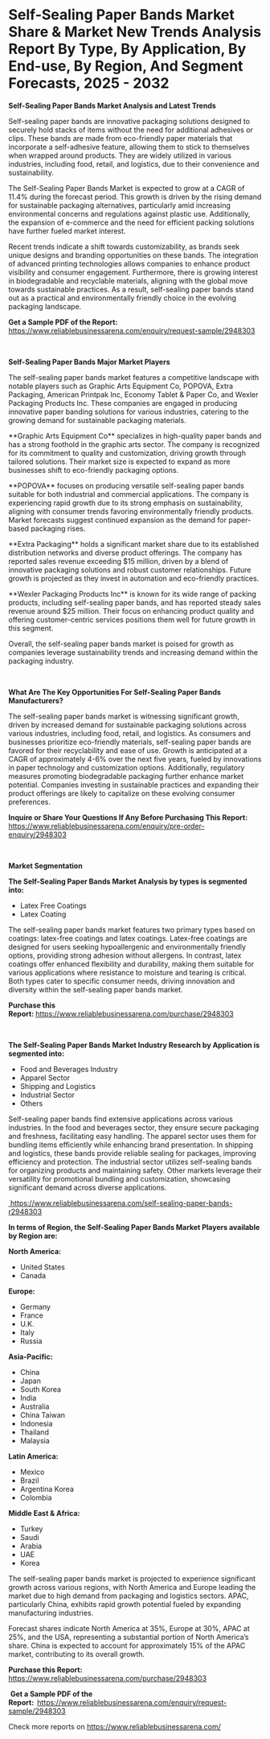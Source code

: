 <p><h1>Self-Sealing Paper Bands Market Share & Market New Trends Analysis Report By Type, By Application, By End-use, By Region, And Segment Forecasts, 2025 - 2032</h1></p><p><strong>Self-Sealing Paper Bands Market Analysis and Latest Trends</strong></p>
<p><p>Self-sealing paper bands are innovative packaging solutions designed to securely hold stacks of items without the need for additional adhesives or clips. These bands are made from eco-friendly paper materials that incorporate a self-adhesive feature, allowing them to stick to themselves when wrapped around products. They are widely utilized in various industries, including food, retail, and logistics, due to their convenience and sustainability.</p><p>The Self-Sealing Paper Bands Market is expected to grow at a CAGR of 11.4% during the forecast period. This growth is driven by the rising demand for sustainable packaging alternatives, particularly amid increasing environmental concerns and regulations against plastic use. Additionally, the expansion of e-commerce and the need for efficient packing solutions have further fueled market interest.</p><p>Recent trends indicate a shift towards customizability, as brands seek unique designs and branding opportunities on these bands. The integration of advanced printing technologies allows companies to enhance product visibility and consumer engagement. Furthermore, there is growing interest in biodegradable and recyclable materials, aligning with the global move towards sustainable practices. As a result, self-sealing paper bands stand out as a practical and environmentally friendly choice in the evolving packaging landscape.</p></p>
<p><strong>Get a Sample PDF of the Report:&nbsp;</strong> <a href="https://www.reliablebusinessarena.com/enquiry/request-sample/2948303?utm_campaign=2994&utm_medium=2&utm_source=Github&utm_content=ia&utm_term=12032025&utm_id=self-sealing-paper-bands">https://www.reliablebusinessarena.com/enquiry/request-sample/2948303</a></p>
<p>&nbsp;</p>
<p><strong>Self-Sealing Paper Bands Major Market Players</strong></p>
<p><p>The self-sealing paper bands market features a competitive landscape with notable players such as Graphic Arts Equipment Co, POPOVA, Extra Packaging, American Printpak Inc, Economy Tablet & Paper Co, and Wexler Packaging Products Inc. These companies are engaged in producing innovative paper banding solutions for various industries, catering to the growing demand for sustainable packaging materials.</p><p>**Graphic Arts Equipment Co** specializes in high-quality paper bands and has a strong foothold in the graphic arts sector. The company is recognized for its commitment to quality and customization, driving growth through tailored solutions. Their market size is expected to expand as more businesses shift to eco-friendly packaging options.</p><p>**POPOVA** focuses on producing versatile self-sealing paper bands suitable for both industrial and commercial applications. The company is experiencing rapid growth due to its strong emphasis on sustainability, aligning with consumer trends favoring environmentally friendly products. Market forecasts suggest continued expansion as the demand for paper-based packaging rises.</p><p>**Extra Packaging** holds a significant market share due to its established distribution networks and diverse product offerings. The company has reported sales revenue exceeding $15 million, driven by a blend of innovative packaging solutions and robust customer relationships. Future growth is projected as they invest in automation and eco-friendly practices.</p><p>**Wexler Packaging Products Inc** is known for its wide range of packing products, including self-sealing paper bands, and has reported steady sales revenue around $25 million. Their focus on enhancing product quality and offering customer-centric services positions them well for future growth in this segment.</p><p>Overall, the self-sealing paper bands market is poised for growth as companies leverage sustainability trends and increasing demand within the packaging industry.</p></p>
<p>&nbsp;</p>
<p><strong>What Are The Key Opportunities For Self-Sealing Paper Bands Manufacturers?</strong></p>
<p><p>The self-sealing paper bands market is witnessing significant growth, driven by increased demand for sustainable packaging solutions across various industries, including food, retail, and logistics. As consumers and businesses prioritize eco-friendly materials, self-sealing paper bands are favored for their recyclability and ease of use. Growth is anticipated at a CAGR of approximately 4-6% over the next five years, fueled by innovations in paper technology and customization options. Additionally, regulatory measures promoting biodegradable packaging further enhance market potential. Companies investing in sustainable practices and expanding their product offerings are likely to capitalize on these evolving consumer preferences.</p></p>
<p><strong>Inquire or Share Your Questions If Any Before Purchasing This Report:</strong> <a href="https://www.reliablebusinessarena.com/enquiry/pre-order-enquiry/2948303?utm_campaign=2994&utm_medium=2&utm_source=Github&utm_content=ia&utm_term=12032025&utm_id=self-sealing-paper-bands">https://www.reliablebusinessarena.com/enquiry/pre-order-enquiry/2948303</a></p>
<p>&nbsp;</p>
<p><strong>Market Segmentation</strong></p>
<p><strong>The Self-Sealing Paper Bands Market Analysis by types is segmented into:</strong></p>
<p><ul><li>Latex Free Coatings</li><li>Latex Coating</li></ul></p>
<p><p>The self-sealing paper bands market features two primary types based on coatings: latex-free coatings and latex coatings. Latex-free coatings are designed for users seeking hypoallergenic and environmentally friendly options, providing strong adhesion without allergens. In contrast, latex coatings offer enhanced flexibility and durability, making them suitable for various applications where resistance to moisture and tearing is critical. Both types cater to specific consumer needs, driving innovation and diversity within the self-sealing paper bands market.</p></p>
<p><strong>Purchase this Report:&nbsp;</strong><a href="https://www.reliablebusinessarena.com/purchase/2948303?utm_campaign=2994&utm_medium=2&utm_source=Github&utm_content=ia&utm_term=12032025&utm_id=self-sealing-paper-bands">https://www.reliablebusinessarena.com/purchase/2948303</a></p>
<p>&nbsp;</p>
<p><strong>The Self-Sealing Paper Bands Market Industry Research by Application is segmented into:</strong></p>
<p><ul><li>Food and Beverages Industry</li><li>Apparel Sector</li><li>Shipping and Logistics</li><li>Industrial Sector</li><li>Others</li></ul></p>
<p><p>Self-sealing paper bands find extensive applications across various industries. In the food and beverages sector, they ensure secure packaging and freshness, facilitating easy handling. The apparel sector uses them for bundling items efficiently while enhancing brand presentation. In shipping and logistics, these bands provide reliable sealing for packages, improving efficiency and protection. The industrial sector utilizes self-sealing bands for organizing products and maintaining safety. Other markets leverage their versatility for promotional bundling and customization, showcasing significant demand across diverse applications.</p></p>
<p><a href="https://www.reliablebusinessarena.com/self-sealing-paper-bands-r2948303?utm_campaign=2994&utm_medium=2&utm_source=Github&utm_content=ia&utm_term=12032025&utm_id=self-sealing-paper-bands">&nbsp;https://www.reliablebusinessarena.com/self-sealing-paper-bands-r2948303</a></p>
<p><strong>In terms of Region, the Self-Sealing Paper Bands Market Players available by Region are:</strong></p>
<p>
    <p> <strong> North America: </strong>
        <ul>
            <li>United States</li>
            <li>Canada</li>
        </ul>
        </p> 
    <p> <strong> Europe: </strong>
        <ul>
            <li>Germany</li>
            <li>France</li>
            <li>U.K.</li>
            <li>Italy</li>
            <li>Russia</li>
        </ul>
        </p> 
    <p> <strong> Asia-Pacific: </strong>
        <ul>
            <li>China</li>
            <li>Japan</li>
            <li>South Korea</li>
            <li>India</li>
            <li>Australia</li>
            <li>China Taiwan</li>
            <li>Indonesia</li>
            <li>Thailand</li>
            <li>Malaysia</li>
        </ul>
        </p> 
    <p> <strong> Latin America: </strong>
        <ul>
            <li>Mexico</li>
            <li>Brazil</li>
            <li>Argentina Korea</li>
            <li>Colombia</li>
        </ul>
        </p> 
    <p> <strong> Middle East & Africa: </strong>
        <ul>
            <li>Turkey</li>
            <li>Saudi</li>
            <li>Arabia</li>
            <li>UAE</li>
            <li>Korea</li>
        </ul>
    </p>
    </p>
<p><p>The self-sealing paper bands market is projected to experience significant growth across various regions, with North America and Europe leading the market due to high demand from packaging and logistics sectors. APAC, particularly China, exhibits rapid growth potential fueled by expanding manufacturing industries. </p><p>Forecast shares indicate North America at 35%, Europe at 30%, APAC at 25%, and the USA, representing a substantial portion of North America’s share. China is expected to account for approximately 15% of the APAC market, contributing to its overall growth.</p></p>
<p><strong>Purchase this Report: </strong><a href="https://www.reliablebusinessarena.com/purchase/2948303?utm_campaign=2994&utm_medium=2&utm_source=Github&utm_content=ia&utm_term=12032025&utm_id=self-sealing-paper-bands">https://www.reliablebusinessarena.com/purchase/2948303</a></p>
<p>&nbsp;<strong>Get a Sample PDF of the Report:&nbsp;&nbsp;</strong><a href="https://www.reliablebusinessarena.com/enquiry/request-sample/2948303?utm_campaign=2994&utm_medium=2&utm_source=Github&utm_content=ia&utm_term=12032025&utm_id=self-sealing-paper-bands">https://www.reliablebusinessarena.com/enquiry/request-sample/2948303</a></p>
<p><strong></strong></p>
<p>Check more reports on <a href="https://www.reliablebusinessarena.com/?utm_campaign=2994&utm_medium=2&utm_source=Github&utm_content=ia&utm_term=12032025&utm_id=self-sealing-paper-bands">https://www.reliablebusinessarena.com/</a></p>
